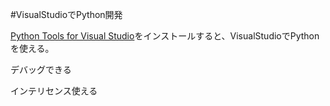 #VisualStudioでPython開発
[Python Tools for Visual Studio](http://pytools.codeplex.com/)をインストールすると、VisualStudioでPythonを使える。
 デバッグできる
 インテリセンス使える
